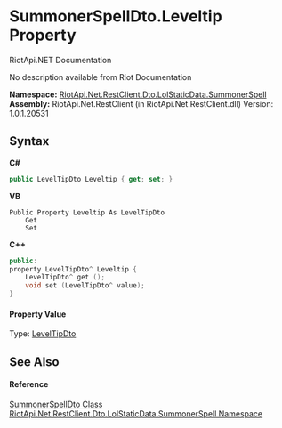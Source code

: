 # SummonerSpellDto.Leveltip Property 
RiotApi.NET Documentation 

No description available from Riot Documentation

**Namespace:**&nbsp;<a href="d837fae4-b669-1f83-f445-fd0fa2bae31c">RiotApi.Net.RestClient.Dto.LolStaticData.SummonerSpell</a><br />**Assembly:**&nbsp;RiotApi.Net.RestClient (in RiotApi.Net.RestClient.dll) Version: 1.0.1.20531

## Syntax

**C#**<br />
``` C#
public LevelTipDto Leveltip { get; set; }
```

**VB**<br />
``` VB
Public Property Leveltip As LevelTipDto
	Get
	Set
```

**C++**<br />
``` C++
public:
property LevelTipDto^ Leveltip {
	LevelTipDto^ get ();
	void set (LevelTipDto^ value);
}
```


#### Property Value
Type: <a href="a5df8486-8bc7-4295-f4d3-a69c35b8b73e">LevelTipDto</a>

## See Also


#### Reference
<a href="197d3258-bf62-7fb6-0b77-ad55804cc982">SummonerSpellDto Class</a><br /><a href="d837fae4-b669-1f83-f445-fd0fa2bae31c">RiotApi.Net.RestClient.Dto.LolStaticData.SummonerSpell Namespace</a><br />
